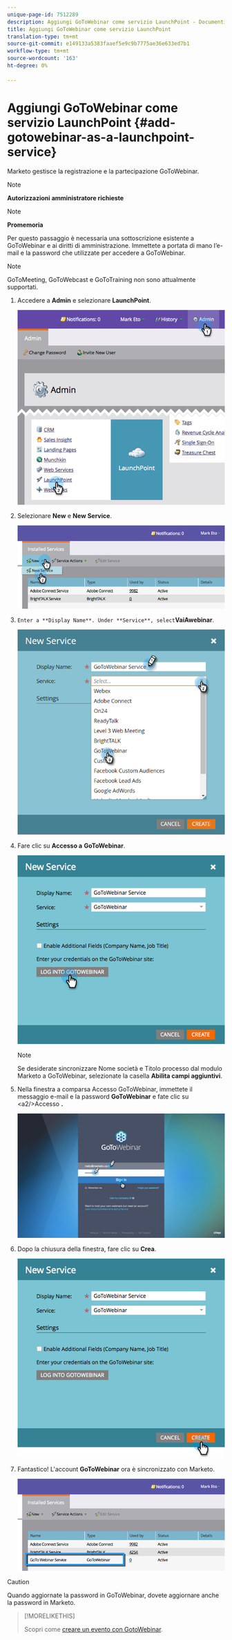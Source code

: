 ```yaml
---
unique-page-id: 7512289
description: Aggiungi GoToWebinar come servizio LaunchPoint - Documenti Marketo - Documentazione prodotto
title: Aggiungi GoToWebinar come servizio LaunchPoint
translation-type: tm+mt
source-git-commit: e149133a5383faaef5e9c9b7775ae36e633ed7b1
workflow-type: tm+mt
source-wordcount: '163'
ht-degree: 0%

---
```



# Aggiungi GoToWebinar come servizio LaunchPoint {#add-gotowebinar-as-a-launchpoint-service}

Marketo gestisce la registrazione e la partecipazione GoToWebinar.

>[!NOTE]
>
>**Autorizzazioni amministratore richieste**

>[!NOTE]
>
>**Promemoria**
>
>Per questo passaggio è necessaria una sottoscrizione esistente a GoToWebinar e ai diritti di amministrazione. Immettete a portata di mano l’e-mail e la password che utilizzate per accedere a GoToWebinar.

>[!NOTE]
>
>GoToMeeting, GoToWebcast e GoToTraining non sono attualmente supportati.

1. Accedere a **Admin** e selezionare **LaunchPoint**.

   ![](assets/image2015-4-22-15-3a33-3a47.png)

1. Selezionare **New** e **New Service**.

   ![](assets/new-service-gotowebinar.png)

1. `Enter a **Display Name**. Under **Service**, select`**VaiAwebinar**.

   ![](assets/new-service-goto-webinar1.png)

1. Fare clic su **Accesso a** **GoToWebinar**.

   ![](assets/image2015-4-22-15-3a57-3a59.png)

   >[!NOTE]
   >
   >Se desiderate sincronizzare Nome società e Titolo processo dal modulo Marketo a GoToWebinar, selezionate la casella **Abilita campi aggiuntivi**.

1. Nella finestra a comparsa Accesso GoToWebinar, immettete il messaggio e-mail e la password **GoToWebinar** e fate clic su &lt;a2/>Accesso **.**

   ![](assets/image2015-4-22-15-3a52-3a31.png)

1. Dopo la chiusura della finestra, fare clic su **Crea**.

   ![](assets/image2015-4-22-15-3a57-3a43.png)

1. Fantastico! L&#39;account **GoToWebinar** ora è sincronizzato con Marketo.

   ![](assets/goto-webinar.png)

>[!CAUTION]
>
>Quando aggiornate la password in GoToWebinar, dovete aggiornare anche la password in Marketo.

>[!MORELIKETHIS]
>
>Scopri come [creare un evento con GotoWebinar](../../../product-docs/demand-generation/events/create-an-event/create-an-event-with-gotowebinar.md).


